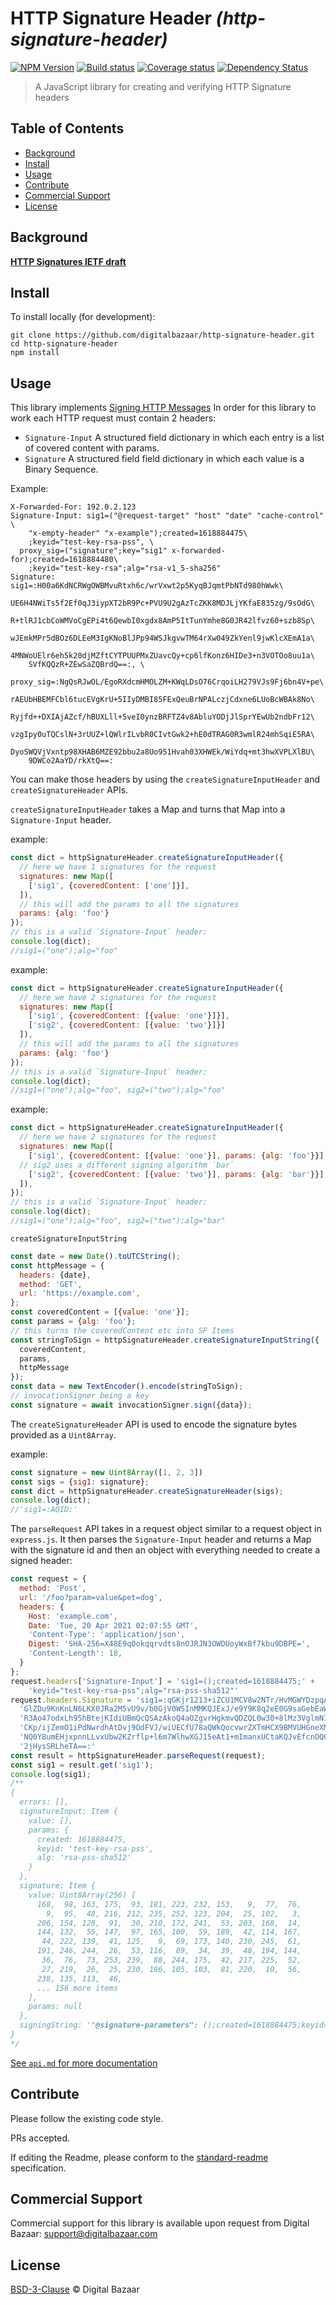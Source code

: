 # HTTP Signature Header _(http-signature-header)_

[![NPM Version](https://img.shields.io/npm/v/http-signature-header.svg)](https://npm.im/http-signature-header)
[![Build status](https://img.shields.io/github/workflow/status/digitalbazaar/http-signature-header/Node.js%20CI)](https://github.com/digitalbazaar/http-signature-header/actions?query=workflow%3A%22Node.js+CI%22)
[![Coverage status](https://img.shields.io/codecov/c/github/digitalbazaar/http-signature-header)](https://codecov.io/gh/digitalbazaar/http-signature-header)
[![Dependency Status](https://img.shields.io/david/digitalbazaar/http-signature-header.svg)](https://david-dm.org/digitalbazaar/http-signature-header)

> A JavaScript library for creating and verifying HTTP Signature headers

## Table of Contents

- [Background](#background)
- [Install](#install)
- [Usage](#usage)
- [Contribute](#contribute)
- [Commercial Support](#commercial-support)
- [License](#license)

## Background

**[HTTP Signatures IETF draft](https://tools.ietf.org/html/draft-cavage-http-signatures)**

## Install

To install locally (for development):

```
git clone https://github.com/digitalbazaar/http-signature-header.git
cd http-signature-header
npm install
```

## Usage

This library implements [Signing HTTP Messages](https://www.ietf.org/archive/id/draft-ietf-httpbis-message-signatures-04.html)
In order for this library to work each HTTP request must contain 2 headers:

- `Signature-Input` A structured field dictionary in which each entry is a list of covered content with params.
- `Signature` A structured field field dictionary in which each value is a Binary Sequence.


Example: 
```
X-Forwarded-For: 192.0.2.123
Signature-Input: sig1=("@request-target" "host" "date" "cache-control" \
    "x-empty-header" "x-example");created=1618884475\
    ;keyid="test-key-rsa-pss", \
  proxy_sig=("signature";key="sig1" x-forwarded-for);created=1618884480\
    ;keyid="test-key-rsa";alg="rsa-v1_5-sha256"
Signature: sig1=:H00a6KdNCRWgOWBMvuRtxh6c/wrVxwt2p5KyqBJqmtPbNTd980hWwk\
    UE6H4NWiTs5f2Ef0qJ3iypXT2bR9Pc+PVU9U2gAzTcZKK8MDJLjYKfaE835zg/9sOdG\
    R+tlRJ1cbCoWMVoCgEPi4t6QewbI0xgdx8AmP5ItTunYmhe8G0JR42lfvz60+szb8Sp\
    wJEmkMPr5dBOz6DLEeM3IgKNoBlJPp94WSJkgvwTM64rXw049ZkYenl9jwKlcXEmA1a\
    4MNWoUElr6eh5k20djMZftCYTPUUPMxZUavcQy+cp6lfKonz6HIDe3+n3VOTOo8uu1a\
    SVfKQQzR+ZEwSaZQBrdQ==:, \
  proxy_sig=:NgQsRJwOL/EgoRXdcmHMOLZM+KWqLDsO76CrqoiLH279VJs9Fj6bn4V+pe\
    rAEUbHBEMFCbl6tucEVgKrU+5IIyDMBI85FExQeuBrNPALczjCdxne6LUoBcWBAk8No\
    Ryjfd++DXIAjAZcf/hBUXLll+5veI0ynzBRFTZ4v8AbluYODjJlSprYEwUb2ndbFr12\
    vzgIpy0uTQCslN+3rUUZ+lQWlrILvbR0CIvtGwk2+hE0dTRAG0R3wmlR24mhSqiE5RA\
    DyoSWQVjVxntp98XHAB6MZE92bbu2a8Uo951Hvah03XHWEk/WiYdq+mt3hwXVPLXlBU\
    9DWCo2AaYD/rkXtQ==:
```

You can make those headers by using the `createSignatureInputHeader` and `createSignatureHeader` APIs.

`createSignatureInputHeader` takes a Map and turns that Map into a `Signature-Input` header.

example: 
```js
const dict = httpSignatureHeader.createSignatureInputHeader({
  // here we have 1 signatures for the request
  signatures: new Map([
    ['sig1', {coveredContent: ['one']}],
  ]),
  // this will add the params to all the signatures
  params: {alg: 'foo'}
});
// this is a valid `Signature-Input` header:
console.log(dict);
//sig1=("one");alg="foo"
```

example: 
```js
const dict = httpSignatureHeader.createSignatureInputHeader({
  // here we have 2 signatures for the request
  signatures: new Map([
    ['sig1', {coveredContent: [{value: 'one'}]}],
    ['sig2', {coveredContent: [{value: 'two'}]}]
  ]),
  // this will add the params to all the signatures
  params: {alg: 'foo'}
});
// this is a valid `Signature-Input` header:
console.log(dict);
//sig1=("one");alg="foo", sig2=("two");alg="foo"
```
example: 
```js
const dict = httpSignatureHeader.createSignatureInputHeader({
  // here we have 2 signatures for the request
  signatures: new Map([
    ['sig1', {coveredContent: [{value: 'one'}], params: {alg: 'foo'}}],
  // sig2 uses a different signing algorithm `bar`
    ['sig2', {coveredContent: [{value: 'two'}], params: {alg: 'bar'}}]
  ]),
});
// this is a valid `Signature-Input` header:
console.log(dict);
//sig1=("one");alg="foo", sig2=("two");alg="bar"
```

`createSignatureInputString`

```js
const date = new Date().toUTCString();
const httpMessage = {
  headers: {date},
  method: 'GET',
  url: 'https://example.com',
};
const coveredContent = [{value: 'one'}];
const params = {alg: 'foo'};
// this turns the coveredContent etc into SF Items
const stringToSign = httpSignatureHeader.createSignatureInputString({
  coveredContent,
  params,
  httpMessage
});
const data = new TextEncoder().encode(stringToSign);
// invocationSigner being a key
const signature = await invocationSigner.sign({data});
```

The `createSignatureHeader` API is used to encode the signature bytes provided as a `Uint8Array`.

example: 
```js
const signature = new Uint8Array([1, 2, 3])
const sigs = {sig1: signature};
const dict = httpSignatureHeader.createSignatureHeader(sigs);
console.log(dict);
//'sig1=:AQID:'
```


The `parseRequest` API takes in a request object similar to a request object in `express.js`. 
It then parses the `Signature-Input` header and returns
a Map with the signature id and then an object with everything needed to create a signed header:
```js
const request = {
  method: 'Post',
  url: '/foo?param=value&pet=dog',
  headers: {
    Host: 'example.com',
    Date: 'Tue, 20 Apr 2021 02:07:55 GMT',
    'Content-Type': 'application/json',
    Digest: 'SHA-256=X48E9qOokqqrvdts8nOJRJN3OWDUoyWxBf7kbu9DBPE=',
    'Content-Length': 18,
  }
};
request.headers['Signature-Input'] = 'sig1=();created=1618884475;' +
    'keyid="test-key-rsa-pss";alg="rsa-pss-sha512"'
request.headers.Signature = 'sig1=:qGKjr1213+iZCU1MCV8w2NTr/HvMGWYDzpqAWx7SrPE1y6gOkIQ3k2' +
  'GlZDu9KnKnLN6LKX0JRa2M5vU9v/b0GjV0WSInMMKQJExJ/e9Y9K8q2eE0G9saGebEaWd' +
  'R3Ao47odxLh95hBtejKIdiUBmQcQSAzAkoQ4aOZgvrHgkmvQDZQL0w30+8lMz3VglmN73' +
  'CKp/ijZemO1iPdNwrdhAtDvj9OdFVJ/wiUECfU78aQWkQocvwrZXTmHCX9BMVUHGneXMY' +
  'NQ0Y8umEHjxpnnLLvxUbw2KZrflp+l6m7WlhwXGJ15eAt1+mImanxUCtaKQJvEfcnOQ0S' +
  '2jHysSRLheTA==:'
const result = httpSignatureHeader.parseRequest(request);
const sig1 = result.get('sig1');
console.log(sig1);
/**
{
  errors: [],
  signatureInput: Item {
    value: [],
    params: {
      created: 1618884475,
      keyid: 'test-key-rsa-pss',
      alg: 'rsa-pss-sha512'
    }
  },
  signature: Item {
    value: Uint8Array(256) [
      168,  98, 163, 175,  93, 181, 223, 232, 153,   9,  77,  76,
        9,  95,  48, 216, 212, 235, 252, 123, 204,  25, 102,   3,
      206, 154, 128,  91,  30, 210, 172, 241,  53, 203, 168,  14,
      144, 132,  55, 147,  97, 165, 100,  59, 189,  42, 114, 167,
       44, 222, 139,  41, 125,   9,  69, 173, 140, 230, 245,  61,
      191, 246, 244,  26,  53, 116,  89,  34,  39,  48, 194, 144,
       36,  76,  73, 253, 239,  88, 244, 175,  42, 217, 225,  52,
       27, 219,  26,  25, 230, 196, 105, 103,  81, 220,  10,  56,
      238, 135, 113,  46,
      ... 156 more items
    ],
    params: null
  },
  signingString: '"@signature-parameters": ();created=1618884475;keyid="test-key-rsa-pss";alg="rsa-pss-sha512"'                                                                                                       
}
*/
```

[See `api.md` for more documentation](https://github.com/digitalbazaar/http-signature-header/blob/master/api.md)

## Contribute

Please follow the existing code style.

PRs accepted.

If editing the Readme, please conform to the
[standard-readme](https://github.com/RichardLitt/standard-readme) specification.

## Commercial Support

Commercial support for this library is available upon request from
Digital Bazaar: support@digitalbazaar.com

## License

[BSD-3-Clause](LICENSE.md) © Digital Bazaar
